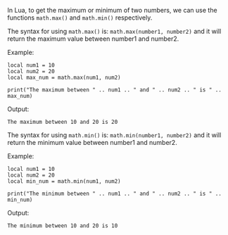 In Lua, to get the maximum or minimum of two numbers, we can use the functions `math.max()` and `math.min()` respectively.

The syntax for using `math.max()` is: `math.max(number1, number2)` and it will return the maximum value between number1 and number2.

Example:

```
local num1 = 10
local num2 = 20
local max_num = math.max(num1, num2)

print("The maximum between " .. num1 .. " and " .. num2 .. " is " .. max_num)
```

Output:
```
The maximum between 10 and 20 is 20
```

The syntax for using `math.min()` is: `math.min(number1, number2)` and it will return the minimum value between number1 and number2.

Example:

```
local num1 = 10
local num2 = 20
local min_num = math.min(num1, num2)

print("The minimum between " .. num1 .. " and " .. num2 .. " is " .. min_num)
```

Output:
```
The minimum between 10 and 20 is 10
```